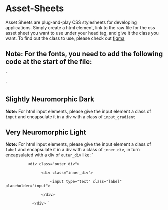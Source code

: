 # Asset-Sheets
Asset Sheets are plug-and-play CSS stylesheets for developing applications. Simply create a html element, link to the raw file for the css asset sheet you want to use under your head tag, and give it the class you want. To find out the class to use, please check out [figma](https://www.figma.com/file/iznYEZfkDNY3ebdaHq6NDr/Asset-Sheets?node-id=2%3A34)

## Note: For the fonts, you need to add the following code at the start of the file:
`


<link rel="preconnect" href="https://fonts.gstatic.com">

<link href="https://fonts.googleapis.com/css2?family=Rubik:wght@300;500&display=swap" rel="stylesheet">


`

## Slightly Neuromorphic Dark
**Note:** For html input elements, please give the input element a class of `input` and encapsulate it in a div with a class of `input_gradient`

## Very Neuromorphic Light
**Note:** For html input elements, please give the input element a class of `label` and encapsulate it in a div with a class of `inner_div`, in turn encapsulated with a div of  `outer_div` like:
 `

              <div class="outer_div">

                    <div class="inner_div">
                    
                        <input type="text" class="label" placeholder="input"> 
                        
                    </div>
                    
                </div> ` 
